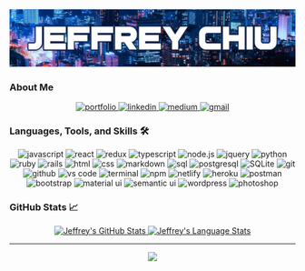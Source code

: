 <img src="./banner.jpg" alt="name banner" />

### About Me


<div align="center">
<a href="https://jeffreychiu.dev/">
<img src="https://img.shields.io/badge/check%20out%20my%20Portfolio-042549?style=for-the-badge&logo=moleculer&logoColor=white" alt="portfolio" />
</a>
<a href="https://www.linkedin.com/in/jchiu86">
<img src="https://img.shields.io/badge/visit%20my%20Linkedin-0A66C2?style=for-the-badge&logo=linkedin&logoColor=white" alt="linkedin" />
</a>
<a href="https://jeffrey-chiu.medium.com/">
<img src="https://img.shields.io/badge/read%20my%20blogs%20on%20medium-black?style=for-the-badge&logo=medium&logoColor=white" alt="medium" />
</a>
<a href="mailto:mr.jeffrey.chiu@gmail.com">
<img src="https://img.shields.io/badge/email%20me-EA4335?style=for-the-badge&logo=gmail&logoColor=white" alt="gmail" />
</a>
</div>

### Languages, Tools, and Skills 🛠
<div align="center">
<img src="https://img.shields.io/badge/JavaScript-F7DF1E?style=for-the-badge&logo=javascript&logoColor=black" alt="javascript" />
<img src="https://img.shields.io/badge/React-61DAFB?style=for-the-badge&logo=react&logoColor=black" alt="react" />
<img src="https://img.shields.io/badge/Redux-764ABC?style=for-the-badge&logo=redux&logoColor=white" alt="redux" />
<img src="https://img.shields.io/badge/TypeScript-3178C6?style=for-the-badge&logo=typescript&logoColor=white" alt="typescript" />
<img src="https://img.shields.io/badge/node.js-339933?style=for-the-badge&logo=node-dot-js&logoColor=white" alt="node.js" />
<img src="https://img.shields.io/badge/jQuery-0769AD?style=for-the-badge&logo=jquery&logoColor=white" alt="jquery" />
<img src="https://img.shields.io/badge/python-3776AB?style=for-the-badge&logo=python&logoColor=white" alt="python" />
<img src="https://img.shields.io/badge/Ruby-CC342D?style=for-the-badge&logo=ruby&logoColor=white" alt="ruby" />
<img src="https://img.shields.io/badge/Ruby%20on%20rails-CC0000?style=for-the-badge&logo=ruby%20on%20rails&logoColor=white" alt="rails" />
<img src="https://img.shields.io/badge/HTML-E34F26?style=for-the-badge&logo=html5&logoColor=white" alt="html" />
<img src="https://img.shields.io/badge/css-1572B6?style=for-the-badge&logo=css3&logoColor=white" alt="css" />
<img src="https://img.shields.io/badge/Markdown-000000?style=for-the-badge&logo=markdown&logoColor=white" alt="markdown" />
<img src="https://img.shields.io/badge/SQL-407AFC?style=for-the-badge&logo=icloud&logoColor=white" alt="sql" />
<img src="https://img.shields.io/badge/postgresql-336791?style=for-the-badge&logo=postgresql&logoColor=white" alt="postgresql" />
<img src="https://img.shields.io/badge/sqlite-003B57?style=for-the-badge&logo=sqlite&logoColor=white" alt="SQLite" />
<img src="https://img.shields.io/badge/Git-F05032?style=for-the-badge&logo=git&logoColor=white" alt="git" />
<img src="https://img.shields.io/badge/GitHub-100000?style=for-the-badge&logo=github&logoColor=white" alt="github" />
<img src="https://img.shields.io/badge/vs%20code-007ACC?style=for-the-badge&logo=visual%20studio%20code&logoColor=white" alt="vs code" />
<img src="https://img.shields.io/badge/terminal%20commands-black?style=for-the-badge&logo=windows%20terminal&logoColor=white" alt="terminal" />
<img src="https://img.shields.io/badge/npm-CB3837?style=for-the-badge&logo=npm&logoColor=white" alt="npm" />
<img src="https://img.shields.io/badge/Netlify-00C7B7?style=for-the-badge&logo=netlify&logoColor=white" alt="netlify" />
<img src="https://img.shields.io/badge/Heroku-430098?style=for-the-badge&logo=heroku&logoColor=white" alt="heroku" />
<img src="https://img.shields.io/badge/postman-FF6C37?style=for-the-badge&logo=postman&logoColor=white" alt="postman" />
<img src="https://img.shields.io/badge/bootstrap-7952B3?style=for-the-badge&logo=bootstrap&logoColor=white" alt="bootstrap" />
<img src="https://img.shields.io/badge/material--ui-0081CB?style=for-the-badge&logo=material-ui&logoColor=white" alt="material ui" />
<img src="https://img.shields.io/badge/semantic%20ui-35BDB2?style=for-the-badge&logo=semantic%20ui%20react&logoColor=white" alt="semantic ui" />
<img src="https://img.shields.io/badge/wordpress-21759b?style=for-the-badge&logo=wordpress&logoColor=white" alt="wordpress" />
<img src="https://img.shields.io/badge/adobe%20photoshop-31A8FF?style=for-the-badge&logo=adobe%20photoshop&logoColor=white" alt="photoshop" />
</div>

### GitHub Stats 📈
<div align="center">
  <a href="https://github.com/jeffreyc86">
    <!-- <img src="https://awesome-github-stats.azurewebsites.net/user-stats/jeffreyc86?cardType=github&theme=github" alt="Jeffrey's GitHub Stats" /> -->
    <img src="https://github-readme-stats.vercel.app/api?username=jeffreyc86&show_icons=true&hide=stars&hide_border=true" alt="Jeffrey's GitHub Stats" />
  </a>
  <a href="https://github.com/jeffreyc86">
    <img src="https://github-readme-stats.vercel.app/api/top-langs/?username=jeffreyc86&hide=ruby&layout=compact&hide_border=true&langs_count=6" alt="Jeffrey's Language Stats" />
  </a>
<div>

---

<div align='center'>

![](https://komarev.com/ghpvc/?username=jeffreyc86&label=Profile+Views)

</div>